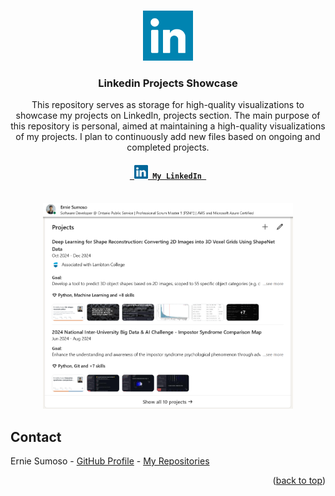 <a name="readme-top"></a>

<!-- PROJECT LOGO -->
<br />
<div align="center">
  <a href="https://github.com/ErnieSumoso/linkedin-projects-showcase">
    <img src="readme-files/project-icon.png" alt="Icon" width="80" height="80">
  </a>

<h3 align="center">Linkedin Projects Showcase</h3>
  This repository serves as storage for high-quality visualizations to showcase my projects on LinkedIn, projects section.
  The main purpose of this repository is personal, aimed at maintaining a high-quality visualizations of my projects.
  I plan to continuously add new files based on ongoing and completed projects.
</div>
<h4 align="center">
  <code> <a href="https://www.linkedin.com/in/ernie-sumoso" title="LinkedIn"> <img width="22" src="readme-files/project-linkedin.svg"> My LinkedIn </a> </code>
</h4>
<br>
<div align="center">
  <img src="readme-files/project-showcase.png" alt="Showcase" width="400">
</div>


<!-- CONTACT -->
## Contact

Ernie Sumoso - [GitHub Profile](https://github.com/ErnieSumoso) - [My Repositories](https://github.com/ErnieSumoso?tab=repositories)

<p align="right">(<a href="#readme-top">back to top</a>)</p>
